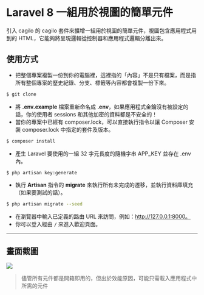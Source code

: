 # Laravel 8 一組用於視圖的簡單元件

引入 cagilo 的 cagilo 套件來擴增一組用於視圖的簡單元件，視圖包含應用程式用到的 HTML，它能夠將呈現邏輯從控制器和應用程式邏輯分離出來。

## 使用方式
- 把整個專案複製一份到你的電腦裡，這裡指的「內容」不是只有檔案，而是指所有整個專案的歷史紀錄、分支、標籤等內容都會複製一份下來。
```sh
$ git clone
```
- 將 __.env.example__ 檔案重新命名成 __.env__，如果應用程式金鑰沒有被設定的話，你的使用者 sessions 和其他加密的資料都是不安全的！
- 當你的專案中已經有 composer.lock，可以直接執行指令以讓 Composer 安裝 composer.lock 中指定的套件及版本。
```sh
$ composer install
```
- 產生 Laravel 要使用的一組 32 字元長度的隨機字串 APP_KEY 並存在 .env 內。
```sh
$ php artisan key:generate
```
- 執行 __Artisan__ 指令的 __migrate__ 來執行所有未完成的遷移，並執行資料庫填充（如果要測試的話）。
```sh
$ php artisan migrate --seed
```
- 在瀏覽器中輸入已定義的路由 URL 來訪問，例如：http://127.0.0.1:8000。
- 你可以登入經由 `/` 來進入歡迎頁面。

----

## 畫面截圖
![](https://i.imgur.com/rZz62XF.png)
> 儘管所有元件都是開箱即用的，但出於效能原因，可能只需載入應用程式中所需的元件

